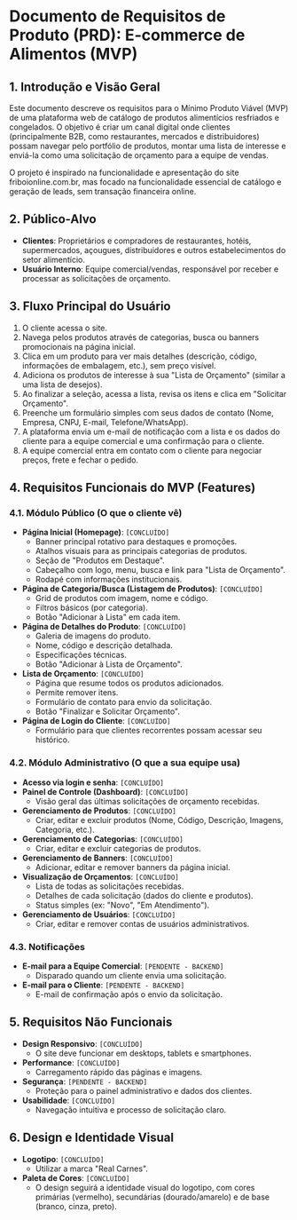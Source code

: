 # Documento de Requisitos de Produto (PRD): E-commerce de Alimentos (MVP)

## 1. Introdução e Visão Geral

Este documento descreve os requisitos para o Mínimo Produto Viável (MVP) de uma plataforma web de catálogo de produtos alimentícios resfriados e congelados. O objetivo é criar um canal digital onde clientes (principalmente B2B, como restaurantes, mercados e distribuidores) possam navegar pelo portfólio de produtos, montar uma lista de interesse e enviá-la como uma solicitação de orçamento para a equipe de vendas.

O projeto é inspirado na funcionalidade e apresentação do site friboionline.com.br, mas focado na funcionalidade essencial de catálogo e geração de leads, sem transação financeira online.

## 2. Público-Alvo

*   **Clientes**: Proprietários e compradores de restaurantes, hotéis, supermercados, açougues, distribuidores e outros estabelecimentos do setor alimentício.
*   **Usuário Interno**: Equipe comercial/vendas, responsável por receber e processar as solicitações de orçamento.

## 3. Fluxo Principal do Usuário

1.  O cliente acessa o site.
2.  Navega pelos produtos através de categorias, busca ou banners promocionais na página inicial.
3.  Clica em um produto para ver mais detalhes (descrição, código, informações de embalagem, etc.), sem preço visível.
4.  Adiciona os produtos de interesse à sua "Lista de Orçamento" (similar a uma lista de desejos).
5.  Ao finalizar a seleção, acessa a lista, revisa os itens e clica em "Solicitar Orçamento".
6.  Preenche um formulário simples com seus dados de contato (Nome, Empresa, CNPJ, E-mail, Telefone/WhatsApp).
7.  A plataforma envia um e-mail de notificação com a lista e os dados do cliente para a equipe comercial e uma confirmação para o cliente.
8.  A equipe comercial entra em contato com o cliente para negociar preços, frete e fechar o pedido.

## 4. Requisitos Funcionais do MVP (Features)

### 4.1. Módulo Público (O que o cliente vê)

*   **Página Inicial (Homepage)**: `[CONCLUÍDO]`
    *   Banner principal rotativo para destaques e promoções.
    *   Atalhos visuais para as principais categorias de produtos.
    *   Seção de "Produtos em Destaque".
    *   Cabeçalho com logo, menu, busca e link para "Lista de Orçamento".
    *   Rodapé com informações institucionais.
*   **Página de Categoria/Busca (Listagem de Produtos)**: `[CONCLUÍDO]`
    *   Grid de produtos com imagem, nome e código.
    *   Filtros básicos (por categoria).
    *   Botão "Adicionar à Lista" em cada item.
*   **Página de Detalhes do Produto**: `[CONCLUÍDO]`
    *   Galeria de imagens do produto.
    *   Nome, código e descrição detalhada.
    *   Especificações técnicas.
    *   Botão "Adicionar à Lista de Orçamento".
*   **Lista de Orçamento**: `[CONCLUÍDO]`
    *   Página que resume todos os produtos adicionados.
    *   Permite remover itens.
    *   Formulário de contato para envio da solicitação.
    *   Botão "Finalizar e Solicitar Orçamento".
*   **Página de Login do Cliente**: `[CONCLUÍDO]`
    *   Formulário para que clientes recorrentes possam acessar seu histórico.

### 4.2. Módulo Administrativo (O que a sua equipe usa)

*   **Acesso via login e senha**: `[CONCLUÍDO]`
*   **Painel de Controle (Dashboard)**: `[CONCLUÍDO]`
    *   Visão geral das últimas solicitações de orçamento recebidas.
*   **Gerenciamento de Produtos**: `[CONCLUÍDO]`
    *   Criar, editar e excluir produtos (Nome, Código, Descrição, Imagens, Categoria, etc.).
*   **Gerenciamento de Categorias**: `[CONCLUÍDO]`
    *   Criar, editar e excluir categorias de produtos.
*   **Gerenciamento de Banners**: `[CONCLUÍDO]`
    *   Adicionar, editar e remover banners da página inicial.
*   **Visualização de Orçamentos**: `[CONCLUÍDO]`
    *   Lista de todas as solicitações recebidas.
    *   Detalhes de cada solicitação (dados do cliente e produtos).
    *   Status simples (ex: "Novo", "Em Atendimento").
*   **Gerenciamento de Usuários**: `[CONCLUÍDO]`
    *   Criar, editar e remover contas de usuários administrativos.

### 4.3. Notificações

*   **E-mail para a Equipe Comercial**: `[PENDENTE - BACKEND]`
    *   Disparado quando um cliente envia uma solicitação.
*   **E-mail para o Cliente**: `[PENDENTE - BACKEND]`
    *   E-mail de confirmação após o envio da solicitação.

## 5. Requisitos Não Funcionais

*   **Design Responsivo**: `[CONCLUÍDO]`
    *   O site deve funcionar em desktops, tablets e smartphones.
*   **Performance**: `[CONCLUÍDO]`
    *   Carregamento rápido das páginas e imagens.
*   **Segurança**: `[PENDENTE - BACKEND]`
    *   Proteção para o painel administrativo e dados dos clientes.
*   **Usabilidade**: `[CONCLUÍDO]`
    *   Navegação intuitiva e processo de solicitação claro.

## 6. Design e Identidade Visual

*   **Logotipo**: `[CONCLUÍDO]`
    *   Utilizar a marca "Real Carnes".
*   **Paleta de Cores**: `[CONCLUÍDO]`
    *   O design seguirá a identidade visual do logotipo, com cores primárias (vermelho), secundárias (dourado/amarelo) e de base (branco, cinza, preto).
